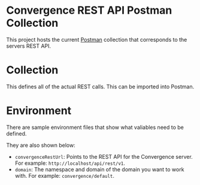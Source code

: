 # Convergence REST API Postman Collection
This project hosts the current [Postman](https://www.postman.com/) collection that corresponds to the servers REST API.

# Collection
This defines all of the actual REST calls. This can be imported into Postman.


# Environment
There are sample environment files that show what valiables need to be defined. 

They are also shown below:
* `convergenceRestUrl`: Points to the REST API for the Convergence server. For example: `http://localhost/api/rest/v1`.
* `domain`: The namespace and domain of the domain you want to work with. For example: `convergence/default`.
